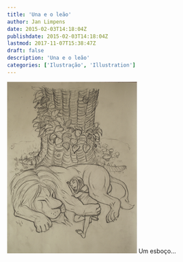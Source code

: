 ```yaml
---
title: 'Una e o leão'
author: Jan Limpens
date: 2015-02-03T14:18:04Z
publishdate: 2015-02-03T14:18:04Z
lastmod: 2017-11-07T15:38:47Z
draft: false
description: 'Una e o leão'
categories: ['Ilustração', 'Illustration']
---
```


[![Una 2 pq](Una-2-pq-304x400.png)](../una-e-o-leaouna-2-pq) Um esboço...
